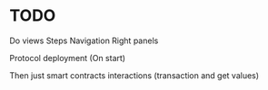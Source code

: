 # TODO

Do views
    Steps
    Navigation
    Right panels

Protocol deployment (On start)

Then just smart contracts interactions (transaction and get values)
	